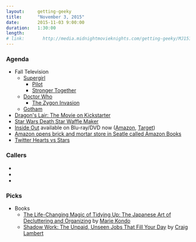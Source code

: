 ```yaml
---
layout:     getting-geeky
title:      "November 3, 2015"
date:       2015-11-03 9:00:00
duration:   1:30:00
length:     
# link:       http://media.midnightmovieknights.com/getting-geeky/MJ151027.mp3
---
```

### Agenda  
* Fall Television
  * [Supergirl](http://www.imdb.com/title/tt4016454/)
    * [Pilot](http://www.imdb.com/title/tt4525842/)
    * [Stronger Together](http://www.imdb.com/title/tt4550416/)
  * [Doctor Who](http://www.imdb.com/title/tt0436992/)
    * [The Zygon Invasion](http://www.imdb.com/title/tt4652840/)
  * [Gotham](http://www.imdb.com/title/tt3749900/)
* [Dragon's Lair: The Movie on Kickstarter](https://www.kickstarter.com/projects/donbluth/dragons-lair-the-movie)
* [Star Wars Death Star Waffle Maker](http://comicbook.com/2015/11/03/star-wars-death-star-waffle-maker-revealed/)
* [Inside Out](http://www.imdb.com/title/tt2096673/) available on Blu-ray/DVD now ([Amazon](http://amzn.com/B00YCY46VO), [Target](http://www.target.com/webapp/wcs/stores/servlet/p/inside-out-includes-digital-copy-blu-ray-dvd/-/A-21493116))
* [Amazon opens brick and mortar store in Seatle called Amazon Books](http://www.theverge.com/2015/11/2/9661556/amazon-books-first-physical-bookstore-opening-seattle)
* [Twitter Hearts vs Stars](http://www.theverge.com/2015/11/3/9661180/twitter-vine-favorite-fav-likes-hearts)


### Callers  
* 
* 
* 


### Picks  
* Books
  * [The Life-Changing Magic of Tidying Up: The Japanese Art of Decluttering and Organizing](http://amzn.com/1607747308) by [Marie Kondo](http://tidyingup.com/)
  * [Shadow Work: The Unpaid, Unseen Jobs That Fill Your Day](http://amzn.com/1619025256) by [Craig Lambert](http://craiglambert.net/)



